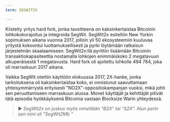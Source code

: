 ```yaml
---
term: SEGWIT2X

---
```

Kiistelty yritys hard fork, jonka tavoitteena on kaksinkertaistaa Bitcoinin lohkokokorajoitus ja integroida SegWit. SegWit2x esiteltiin New Yorkin sopimuksen aikana vuonna 2017, jolloin yli 50 ekosysteemiin kuuluvaa yritystä kokoontui luottamuksellisesti ja pyrki löytämään ratkaisun järjestelmän skaalaamiseen. SegWit2x:llä pyrittiin lisäämään Bitcoinin transaktiokapasiteettia nostamalla lohkojen enimmäiskoko 2 megatavuun alkuperäisestä 1 megatavusta. Hard fork oli ajoitettu lohkolle 494 784, joka oli marraskuun 2017 aikana.

Vaikka SegWit otettiin käyttöön elokuussa 2017, 2X-hanke, jonka tarkoituksena oli kaksinkertaistaa koko, ei onnistunut saavuttamaan yhteisymmärrystä erityisesti "NO2X"-oppositiokampanjan vuoksi, mikä johti sen peruuttamiseen marraskuun alussa. Monet käyttäjät ja kehittäjät pitivät tätä episodia hyökkäyksenä Bitcoinia vastaan Blocksize Warin yhteydessä.

> ► *SegWit2x on joskus myös nimeltään "B2X" tai "S2X". Alun perin sen nimi oli "SegWit2Mb "*